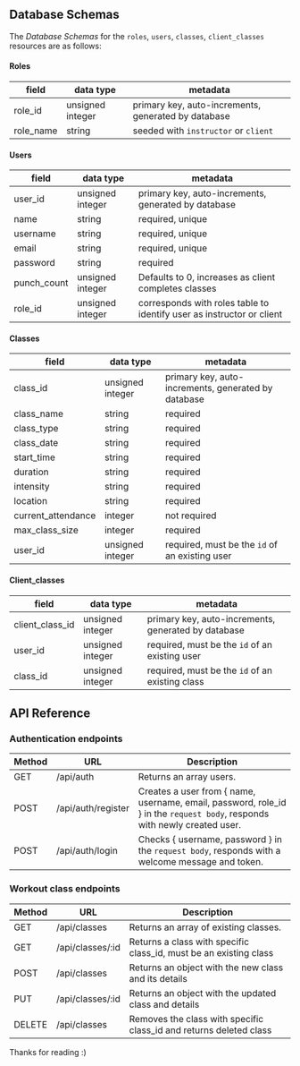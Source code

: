 ## Database Schemas

The _Database Schemas_ for the `roles`, `users`, `classes`, `client_classes` resources are as follows:

#### Roles

| field      | data type        | metadata                                              |
| -----      | ---------------- | ----------------------------------------------------- |
| role_id    | unsigned integer | primary key, auto-increments, generated by database   |
| role_name  | string           | seeded with `instructor` or `client`                  |

#### Users

| field       | data type        | metadata                                                              |
| -----       | ---------------- | --------------------------------------------------------------------- |
| user_id     | unsigned integer | primary key, auto-increments, generated by database                   |
| name        | string           | required, unique                                                      |
| username    | string           | required, unique                                                      |
| email       | string           | required, unique                                                      |
| password    | string           | required                                                              |
| punch_count | unsigned integer | Defaults to 0, increases as client completes classes                  |
| role_id     | unsigned integer | corresponds with roles table to identify user as instructor or client |

#### Classes

| field              | data type        | metadata                                            |
| ------------------ | ---------------- | --------------------------------------------------- |
| class_id           | unsigned integer | primary key, auto-increments, generated by database |
| class_name         | string           | required                                            |
| class_type         | string           | required                                            |
| class_date         | string           | required                                            |
| start_time         | string           | required                                            |
| duration           | string           | required                                            |
| intensity          | string           | required                                            |
| location           | string           | required                                            |
| current_attendance | integer          | not required                                        |
| max_class_size     | integer          | required                                            |
| user_id            | unsigned integer | required, must be the `id` of an existing user      |

#### Client_classes

| field           | data type        | metadata                                              |
| --------------- | ---------------- | ----------------------------------------------------- |
| client_class_id | unsigned integer | primary key, auto-increments, generated by database   |
| user_id         | unsigned integer | required, must be the `id` of an existing user                  |
| class_id        | unsigned integer | required, must be the `id` of an existing class                  |


## API Reference

### Authentication endpoints

| Method | URL                | Description                                                                                                               |
| ------ | ------------------ | ------------------------------------------------------------------------------------------------------------------------- |
| GET    | /api/auth          | Returns an array users.                                                                                                   |
| POST   | /api/auth/register | Creates a user from { name, username, email, password, role_id } in the `request body`, responds with newly created user. |
| POST   | /api/auth/login    | Checks { username, password } in the `request body`, responds with a welcome message and token.                           |

### Workout class endpoints

| Method   | URL              | Description                                                        |
| -------- | ---------------- | ------------------------------------------------------------------ |
| GET      | /api/classes     | Returns an array of existing classes.                              |
| GET      | /api/classes/:id | Returns a class with specific class_id, must be an existing class  |
| POST     | /api/classes     | Returns an object with the new class and its details               |
| PUT      | /api/classes/:id | Returns an object with the updated class and details               |
| DELETE   | /api/classes     | Removes the class with specific class_id and returns deleted class |


Thanks for reading :) 